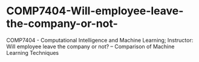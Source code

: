 # COMP7404-Will-employee-leave-the-company-or-not-
COMP7404 - Computational Intelligence and Machine Learning; Instructor: Will employee leave the company or not? – Comparison of Machine Learning Techniques
